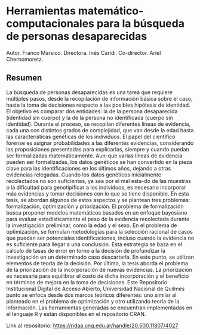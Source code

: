 # Herramientas matemático-computacionales para la búsqueda de personas desaparecidas
Autor. Franco Marsico.
Directora. Inés Caridi.
Co-director. Ariel Chernomoretz.

## Resumen
La búsqueda de personas desaparecidas es una tarea que requiere múltiples pasos, desde
la recopilación de información básica sobre el caso, hasta la toma de decisiones respecto a
las posibles hipótesis de identidad. El objetivo es comparar dos entidades: la de la persona
desaparecida (identidad sin cuerpo) y la de la persona no identificada (cuerpo sin identidad).
Durante el proceso, se recopilan diferentes líneas de evidencia, cada una con distintos
grados de complejidad, que van desde la edad hasta las características genéticas de los
individuos. El papel del científico forense es asignar probabilidades a las diferentes
evidencias, considerando las proposiciones presentadas para explicarlas, siempre y cuando
puedan ser formalizadas matemáticamente. Aun-que varias líneas de evidencia pueden ser
formalizadas, los datos genéticos se han convertido en la pieza clave para las
identificaciones en los últimos años, dejando a otras evidencias relegadas. Cuando los datos
genéticos inicialmente recolectados no son suficientes, ya sea por el mal esta-do de las
muestras o la dificultad para genotipificar a los individuos, es necesario incorporar más
evidencias y tomar decisiones con lo que se tiene disponible. En esta tesis, se abordan
algunos de estos aspectos y se plantean tres problemas: formalización, optimización y
priorización. El problema de formalización busca proponer modelos matemáticos basados
en un enfoque bayesiano para evaluar estadísticamente el peso de la evidencia recolectada
durante la investigación preliminar, como la edad y el sexo. En el problema de optimización,
se formulan metodologías para la selección racional de casos que puedan ser potenciales
identificaciones, incluso cuando la evidencia no es suficiente para llegar a una conclusión.
Esta estrategia se basa en el cálculo de tasas de error en torno a la decisión de profundizar
la investigación en un determinado caso descartarla. En este punto, se utilizan elementos
de teoría de la decisión. Por último, la tesis aborda el problema de la priorización de la
incorporación de nuevas evidencias. La priorización es necesaria para equilibrar el costo de
dicha incorporación y el beneficio en términos de mejora en la toma de decisiones. Este 
Repositorio Institucional Digital de Acceso Abierto, Universidad Nacional de Quilmes
punto se enfoca desde dos marcos teóricos diferentes: uno similar al planteado en el
problema de optimización y otro utilizando teoría de la información. Las herramientas
generadas se encuentran implementadas en el lenguaje R y están disponibles en el
repositorio CRAN.

Link al repositorio: https://ridaa.unq.edu.ar/handle/20.500.11807/4027
